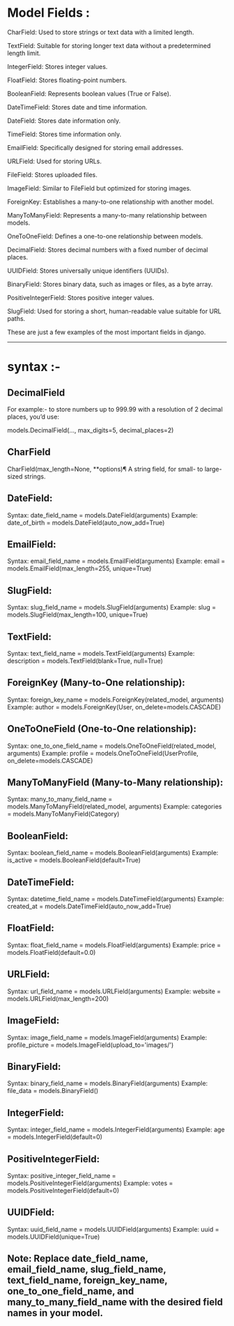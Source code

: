 # Model Fields :

CharField: Used to store strings or text data with a limited length.

TextField: Suitable for storing longer text data without a predetermined length limit.

IntegerField: Stores integer values.

FloatField: Stores floating-point numbers.

BooleanField: Represents boolean values (True or False).

DateTimeField: Stores date and time information.

DateField: Stores date information only.

TimeField: Stores time information only.

EmailField: Specifically designed for storing email addresses.

URLField: Used for storing URLs.

FileField: Stores uploaded files.

ImageField: Similar to FileField but optimized for storing images.

ForeignKey: Establishes a many-to-one relationship with another model.

ManyToManyField: Represents a many-to-many relationship between models.

OneToOneField: Defines a one-to-one relationship between models.

DecimalField: Stores decimal numbers with a fixed number of decimal places.






UUIDField: Stores universally unique identifiers (UUIDs).

BinaryField: Stores binary data, such as images or files, as a byte array.

PositiveIntegerField: Stores positive integer values.

SlugField: Used for storing a short, human-readable value suitable for URL paths.

These are just a few examples of the most important fields in django.

---

# syntax :-

## DecimalField
For example:- to store numbers up to 999.99 with a resolution of 2 decimal places, you’d use:

models.DecimalField(..., max_digits=5, decimal_places=2)

## CharField
CharField(max_length=None, **options)¶
A string field, for small- to large-sized strings.

## DateField:

Syntax: date_field_name = models.DateField(arguments)
Example: date_of_birth = models.DateField(auto_now_add=True)

## EmailField:

Syntax: email_field_name = models.EmailField(arguments)
Example: email = models.EmailField(max_length=255, unique=True)


## SlugField:

Syntax: slug_field_name = models.SlugField(arguments)
Example: slug = models.SlugField(max_length=100, unique=True)


## TextField:

Syntax: text_field_name = models.TextField(arguments)
Example: description = models.TextField(blank=True, null=True)


## ForeignKey (Many-to-One relationship):

Syntax: foreign_key_name = models.ForeignKey(related_model, arguments)
Example: author = models.ForeignKey(User, on_delete=models.CASCADE)


## OneToOneField (One-to-One relationship):

Syntax: one_to_one_field_name = models.OneToOneField(related_model, arguments)
Example: profile = models.OneToOneField(UserProfile, on_delete=models.CASCADE)


## ManyToManyField (Many-to-Many relationship):

Syntax: many_to_many_field_name = models.ManyToManyField(related_model, arguments)
Example: categories = models.ManyToManyField(Category)

## BooleanField:

Syntax: boolean_field_name = models.BooleanField(arguments)
Example: is_active = models.BooleanField(default=True)

## DateTimeField:

Syntax: datetime_field_name = models.DateTimeField(arguments)
Example: created_at = models.DateTimeField(auto_now_add=True)


## FloatField:

Syntax: float_field_name = models.FloatField(arguments)
Example: price = models.FloatField(default=0.0)


## URLField:

Syntax: url_field_name = models.URLField(arguments)
Example: website = models.URLField(max_length=200)

## ImageField:

Syntax: image_field_name = models.ImageField(arguments)
Example: profile_picture = models.ImageField(upload_to='images/')


## BinaryField:

Syntax: binary_field_name = models.BinaryField(arguments)
Example: file_data = models.BinaryField()


## IntegerField:

Syntax: integer_field_name = models.IntegerField(arguments)
Example: age = models.IntegerField(default=0)

## PositiveIntegerField:

Syntax: positive_integer_field_name = models.PositiveIntegerField(arguments)
Example: votes = models.PositiveIntegerField(default=0)


## UUIDField:

Syntax: uuid_field_name = models.UUIDField(arguments)
Example: uuid = models.UUIDField(unique=True)

## Note: Replace date_field_name, email_field_name, slug_field_name, text_field_name, foreign_key_name, one_to_one_field_name, and many_to_many_field_name with the desired field names in your model.
